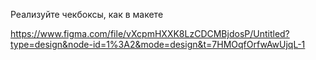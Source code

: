 Реализуйте чекбоксы, как в макете

https://www.figma.com/file/vXcpmHXXK8LzCDCMBjdosP/Untitled?type=design&node-id=1%3A2&mode=design&t=7HMOqfOrfwAwUjqL-1
